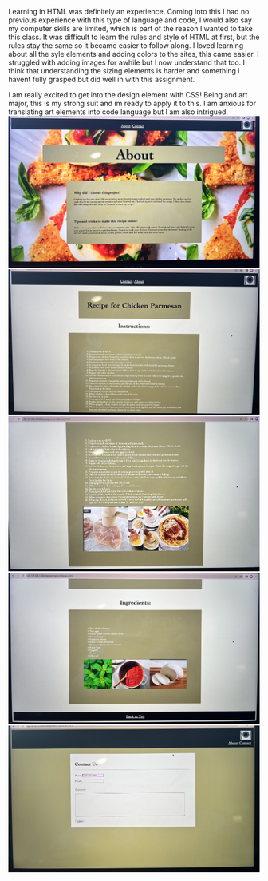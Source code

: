 Learning in HTML was definitely an experience. Coming into this I had no previous experience with this type of language and code, I would also say my computer skills are limited, which is part of the reason I wanted to take this class. It was difficult to learn the rules and style of HTML at first, but the rules stay the same so it became easier to follow along. I loved learning about all the syle elements and adding colors to the sites, this came easier. I struggled with adding images for awhile but I now understand that too. I think that understanding the sizing elements is harder and something i havent fully grasped but did well in with this assignment. 


I am really excited to get into the design element with CSS! Being and art major, this is my strong suit and im ready to apply it to this. I am anxious for translating art elements into code language but I am also intrigued. 
![Screenshot](./images/imageofwork1.jpg)
![Screenshot](./images/imageofwork2.jpg)
![Screenshot](./images/imageofwork3.jpg)
![Screenshot](./images/imageofwork4.jpg)
![Screenshot](./images/imageofwork5.jpg)
